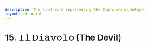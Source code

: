 ```yaml
---
description: The first card representing the Capricorn archetype.
layout: editorial
---
```


# 15. 𝙸𝚕 𝙳𝚒𝚊𝚟𝚘𝚕𝚘 (The Devil)

